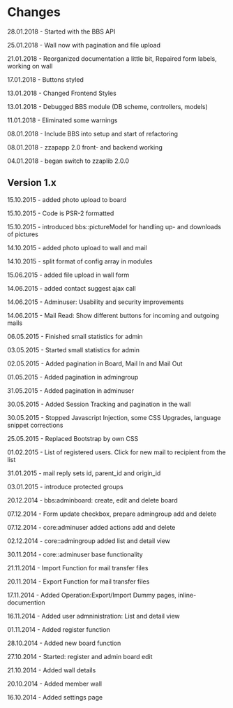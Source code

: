 Changes
=======

28.01.2018 - Started with the BBS API

25.01.2018 - Wall now with pagination and file upload

21.01.2018 - Reorganized documentation a little bit, Repaired form labels, working on wall

17.01.2018 - Buttons styled

13.01.2018 - Changed Frontend Styles

13.01.2018 - Debugged BBS module (DB scheme, controllers, models)

11.01.2018 - Eliminated some warnings

08.01.2018 - Include BBS into setup and start of refactoring

08.01.2018 - zzapapp 2.0 front- and backend working

04.01.2018 - began switch to zzaplib 2.0.0

Version 1.x
-----------

15.10.2015 - added photo upload to board

15.10.2015 - Code is PSR-2 formatted

15.10.2015 - introduced bbs::pictureModel for handling up- and downloads of pictures

14.10.2015 - added photo upload to wall and mail

14.10.2015 - split format of config array in modules

15.06.2015 - added file upload in wall form

14.06.2015 - added contact suggest ajax call

14.06.2015 - Adminuser: Usability and security improvements

14.06.2015 - Mail Read: Show different buttons for incoming and outgoing mails

06.05.2015 - Finished small statistics for admin

03.05.2015 - Started small statistics for admin

02.05.2015 - Added pagination in Board, Mail In and Mail Out

01.05.2015 - Added pagination in admingroup

31.05.2015 - Added pagination in adminuser

30.05.2015 - Added Session Tracking and pagination in the wall

30.05.2015 - Stopped Javascript Injection, some CSS Upgrades, language snippet corrections

25.05.2015 - Replaced Bootstrap by own CSS

01.02.2015 - List of registered users. Click for new mail to recipient from the list

31.01.2015 - mail reply sets id, parent_id and origin_id

03.01.2015 - introduce protected groups

20.12.2014 - bbs:adminboard: create, edit and delete board

07.12.2014 - Form update checkbox, prepare admingroup add and delete

07.12.2014 - core:adminuser added actions add and delete

02.12.2014 - core::admingroup added list and detail view

30.11.2014 - core::adminuser base functionality

21.11.2014 - Import Function for mail transfer files

20.11.2014 - Export Function for mail transfer files

17.11.2014 - Added Operation:Export/Import Dummy pages, inline-documention

16.11.2014 - Added user admninistration: List and detail view

01.11.2014 - Added register function

28.10.2014 - Added new board function

27.10.2014 - Started: register and admin board edit

21.10.2014 - Added wall details

20.10.2014 - Added member wall

16.10.2014 - Added settings page